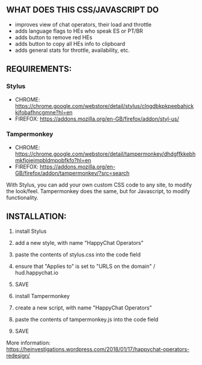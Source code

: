 ## WHAT DOES THIS CSS/JAVASCRIPT DO

- improves view of chat operators, their load and throttle
- adds language flags to HEs who speak ES or PT/BR
- adds button to remove red HEs
- adds button to copy all HEs info to clipboard
- adds general stats for throttle, availability, etc.


## REQUIREMENTS:

### Stylus 
- CHROME: https://chrome.google.com/webstore/detail/stylus/clngdbkpkpeebahjckkjfobafhncgmne?hl=en
- FIREFOX: https://addons.mozilla.org/en-GB/firefox/addon/styl-us/

### Tampermonkey
- CHROME: https://chrome.google.com/webstore/detail/tampermonkey/dhdgffkkebhmkfjojejmpbldmpobfkfo?hl=en
- FIREFOX: https://addons.mozilla.org/en-GB/firefox/addon/tampermonkey/?src=search

With Stylus, you can add your own custom CSS code to any site, to modify the look/feel.
Tampermonkey does the same, but for Javascript, to modify functionality.


## INSTALLATION:

1. install Stylus
2. add a new style, with name "HappyChat Operators"
3. paste the contents of stylus.css into the code field
4. ensure that "Applies to" is set to "URLS on the domain" / hud.happychat.io
5. SAVE

1. install Tampermonkey
2. create a new script, with name "HappyChat Operators"
3. paste the contents of tampermonkey.js into the code field
4. SAVE

More information: https://heinvestigations.wordpress.com/2018/01/17/happychat-operators-redesign/

